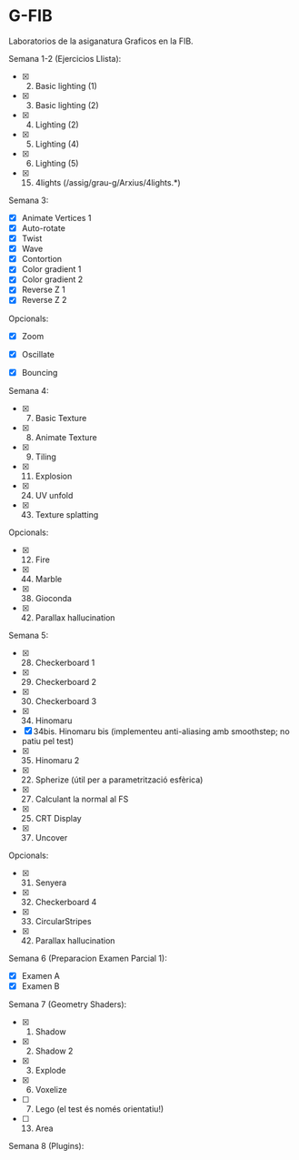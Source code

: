 # G-FIB
Laboratorios de la asiganatura Graficos en la FIB.

Semana 1-2 (Ejercicios Llista):
  * [x] 2. Basic lighting (1)
  * [x] 3. Basic lighting (2)
  * [x] 4. Lighting (2)
  * [x] 5. Lighting (4)
  * [x] 6. Lighting (5)
  * [x] 15. 4lights (/assig/grau-g/Arxius/4lights.*)


Semana 3:
  * [x] Animate Vertices 1 
  * [x] Auto-rotate
  * [x] Twist
  * [x] Wave
  * [x] Contortion
  * [x] Color gradient 1
  * [x] Color gradient 2
  * [x] Reverse Z 1
  * [x] Reverse Z 2
  
  Opcionals:
  * [x] Zoom
  * [x] Oscillate
  * [x] Bouncing

  
  
Semana 4:
  * [x] 7. Basic Texture
  * [x] 8. Animate Texture
  * [x] 9. Tiling
  * [x] 11. Explosion
  * [x] 24. UV unfold
  * [x] 43. Texture splatting

  Opcionals:
  * [x] 12. Fire
  * [x] 44. Marble
  * [x] 38. Gioconda
  * [x] 42. Parallax hallucination


Semana 5:
  * [x] 28. Checkerboard 1
  * [x] 29. Checkerboard 2
  * [x] 30. Checkerboard 3
  * [x] 34. Hinomaru
  * [x] 34bis. Hinomaru bis (implementeu anti-aliasing amb smoothstep; no patiu pel test)
  * [x] 35. Hinomaru 2
  * [x] 22. Spherize (útil per a parametrització esfèrica)
  * [x] 27. Calculant la normal al FS
  * [x] 25. CRT Display
  * [x] 37. Uncover

  Opcionals:
  * [x] 31. Senyera
  * [x] 32. Checkerboard 4
  * [x] 33. CircularStripes
  * [x] 42. Parallax hallucination

Semana 6 (Preparacion Examen Parcial 1):
  * [x] Examen A
  * [x] Examen B

Semana 7 (Geometry Shaders):
  * [x] 1. Shadow
  * [x] 2. Shadow 2
  * [x] 3. Explode
  * [x] 6. Voxelize
  * [ ] 7. Lego (el test és només orientatiu!)
  * [ ] 13. Area

Semana 8 (Plugins):
